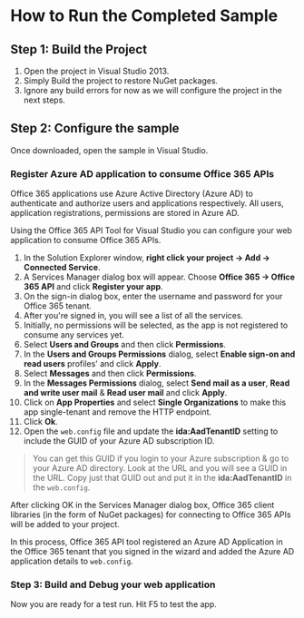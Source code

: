 # How to Run the Completed Sample

## Step 1: Build the Project
1. Open the project in Visual Studio 2013.
1. Simply Build the project to restore NuGet packages.
1. Ignore any build errors for now as we will configure the project in the next steps.

## Step 2: Configure the sample
Once downloaded, open the sample in Visual Studio.

### Register Azure AD application to consume Office 365 APIs
Office 365 applications use Azure Active Directory (Azure AD) to authenticate and authorize users and applications respectively. All users, application registrations, permissions are stored in Azure AD.

Using the Office 365 API Tool for Visual Studio you can configure your web application to consume Office 365 APIs. 

1. In the Solution Explorer window, **right click your project -> Add -> Connected Service**.
1. A Services Manager dialog box will appear. Choose **Office 365 -> Office 365 API** and click **Register your app**.
1. On the sign-in dialog box, enter the username and password for your Office 365 tenant. 
1. After you're signed in, you will see a list of all the services. 
1. Initially, no permissions will be selected, as the app is not registered to consume any services yet.
1. Select **Users and Groups** and then click **Permissions**.
1. In the **Users and Groups Permissions** dialog, select **Enable sign-on and read users** profiles' and click **Apply**.
1. Select **Messages** and then click **Permissions**.
1. In the **Messages Permissions** dialog, select **Send mail as a user**, **Read and write user mail** & **Read user mail** and click **Apply**.
1. Click on **App Properties** and select **Single Organizations** to make this app single-tenant and remove the HTTP endpoint.
1. Click **Ok**.
1. Open the `web.config` file and update the **ida:AadTenantID** setting to include the GUID of your Azure AD subscription ID.

  > You can get this GUID if you login to your Azure subscription & go to your Azure AD directory. Look at the URL and you will see a GUID in the URL. Copy just that GUID out and put it in the **ida:AadTenantID** in the `web.config`.

After clicking OK in the Services Manager dialog box, Office 365 client libraries (in the form of NuGet packages) for connecting to Office 365 APIs will be added to your project. 

In this process, Office 365 API tool registered an Azure AD Application in the Office 365 tenant that you signed in the wizard and added the Azure AD application details to `web.config`. 

### Step 3: Build and Debug your web application
Now you are ready for a test run. Hit F5 to test the app.